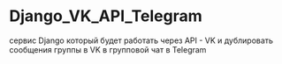 # Django_VK_API_Telegram
сервис Django который будет работать через API - VK и дублировать сообщения группы в VK в групповой чат в Telegram
